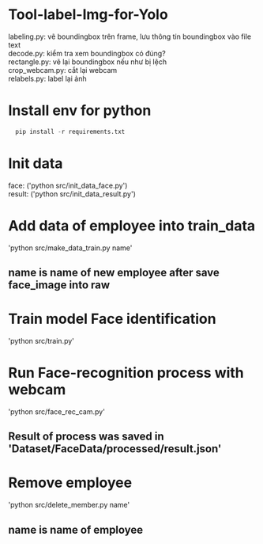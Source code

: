 # Tool-label-Img-for-Yolo

labeling.py: vẽ boundingbox trên frame, lưu thông tin boundingbox vào file text  
decode.py: kiểm tra xem boundingbox có đúng?  
rectangle.py: vẽ lại boundingbox nếu như bị lệch  
crop_webcam.py: cắt lại webcam  
relabels.py: label lại ảnh


# Install env for python
```python 
  pip install -r requirements.txt
```

# Init data
face: ('python src/init_data_face.py')  
result: ('python src/init_data_result.py')  

# Add data of employee into train_data
'python src/make_data_train.py name' 
## name is name of new employee after save face_image into raw  

# Train model Face identification
'python src/train.py'

# Run Face-recognition process with webcam
'python src/face_rec_cam.py'
## Result of process was saved in 'Dataset/FaceData/processed/result.json'

# Remove employee 
'python src/delete_member.py name' 
## name is name of employee
